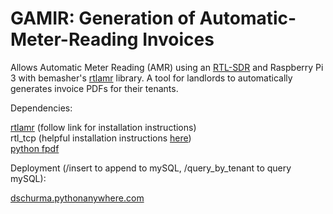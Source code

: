 # GAMIR: Generation of Automatic-Meter-Reading Invoices

Allows Automatic Meter Reading (AMR) using an [RTL-SDR](https://www.amazon.com/gp/product/B011HVUEME/ref=oh_aui_detailpage_o00_s00?ie=UTF8&psc=1) and Raspberry Pi 3 with bemasher's [rtlamr](https://github.com/bemasher/rtlamr) library. A tool for landlords to automatically generates invoice PDFs for their tenants. 

Dependencies: 

[rtlamr](https://github.com/bemasher/rtlamr) (follow link for installation instructions)<br>
rtl_tcp (helpful installation instructions [here](https://photobyte.org/using-the-raspberry-pi-as-an-rtl-sdr-dongle-server/))<br>
[python fpdf](https://pyfpdf.readthedocs.io/en/latest/)

Deployment (/insert to append to mySQL, /query_by_tenant to query mySQL):

[dschurma.pythonanywhere.com](https://dschurma.pythonanywhere.com)
